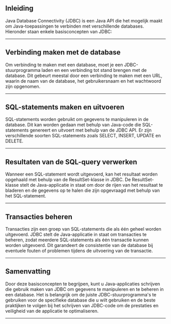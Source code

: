 ## Inleiding

Java Database Connectivity (JDBC) is een Java API die het mogelijk maakt om Java-toepassingen te verbinden met verschillende databases. Hieronder staan enkele basisconcepten van JDBC:

---

## Verbinding maken met de database

Om verbinding te maken met een database, moet je een JDBC-stuurprogramma laden en een verbinding tot stand brengen met de database. Dit gebeurt meestal door een verbinding te maken met een URL, waarin de naam van de database, het gebruikersnaam en het wachtwoord zijn opgenomen.
   
---

## SQL-statements maken en uitvoeren

SQL-statements worden gebruikt om gegevens te manipuleren in de database. Dit kan worden gedaan met behulp van Java-code die SQL-statements genereert en uitvoert met behulp van de JDBC API. Er zijn verschillende soorten SQL-statements zoals SELECT, INSERT, UPDATE en DELETE.
   
---

## Resultaten van de SQL-query verwerken

Wanneer een SQL-statement wordt uitgevoerd, kan het resultaat worden opgehaald met behulp van de ResultSet-klasse in JDBC. De ResultSet-klasse stelt de Java-applicatie in staat om door de rijen van het resultaat te bladeren en de gegevens op te halen die zijn opgevraagd met behulp van het SQL-statement.

---

## Transacties beheren

Transacties zijn een groep van SQL-statements die als één geheel worden uitgevoerd. JDBC stelt de Java-applicatie in staat om transacties te beheren, zodat meerdere SQL-statements als één transactie kunnen worden uitgevoerd. Dit garandeert de consistentie van de database bij eventuele fouten of problemen tijdens de uitvoering van de transactie.

---

## Samenvatting

Door deze basisconcepten te begrijpen, kunt u Java-applicaties schrijven die gebruik maken van JDBC om gegevens te manipuleren en te beheren in een database. Het is belangrijk om de juiste JDBC-stuurprogramma's te gebruiken voor de specifieke database die u wilt gebruiken en de beste praktijken te volgen bij het schrijven van JDBC-code om de prestaties en veiligheid van de applicatie te optimaliseren.

---


